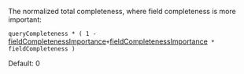 The normalized total completeness, where field completeness is more important:

`queryCompleteness * ( 1 - `[fieldCompletenessImportance](https://docs.vespa.ai/en/reference/rank-feature-configuration.html#attributeMatch)` + `[fieldCompletenessImportance](https://docs.vespa.ai/en/reference/rank-feature-configuration.html#attributeMatch)` * fieldCompleteness )`

Default: 0